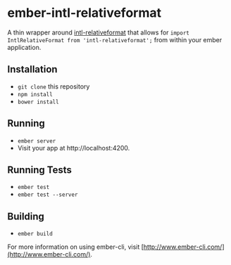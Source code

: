 # ember-intl-relativeformat

A thin wrapper around [intl-relativeformat](https://github.com/yahoo/intl-relativeformat) that allows for `import IntlRelativeFormat from 'intl-relativeformat';` from within your ember application.

## Installation

* `git clone` this repository
* `npm install`
* `bower install`

## Running

* `ember server`
* Visit your app at http://localhost:4200.

## Running Tests

* `ember test`
* `ember test --server`

## Building

* `ember build`

For more information on using ember-cli, visit [http://www.ember-cli.com/](http://www.ember-cli.com/).

